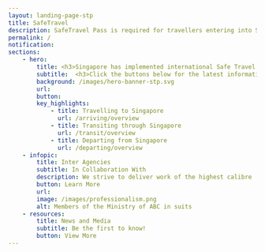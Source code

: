 ```yaml
---
layout: landing-page-stp
title: SafeTravel
description: SafeTravel Pass is required for travellers entering into Singapore under Green/Fast Lane arrangements.
permalink: /
notification:
sections:
    - hero:
        title: <h3>Singapore has implemented international Safe Travel Lanes to facilitate travel in and out of Singapore, while safeguarding public health amidst the COVID-19 pandemic.<h3>
        subtitle:  <h3>Click the buttons below for the latest information on Safe Travel arrangements for arrival, transit or departure.</h3>
        background: /images/hero-banner-stp.svg
        url:
        button: 
        key_highlights:
            - title: Travelling to Singapore
              url: /arriving/overview
            - title: Transiting through Singapore
              url: /transit/overview
            - title: Departing from Singapore
              url: /departing/overview
    - infopic:
        title: Inter Agencies
        subtitle: In Collaboration With
        description: We strive to deliver work of the highest calibre
        button: Learn More
        url: 
        image: /images/professionalism.png
        alt: Members of the Ministry of ABC in suits
    - resources:
        title: News and Media
        subtitle: Be the first to know!
        button: View More
---
```

